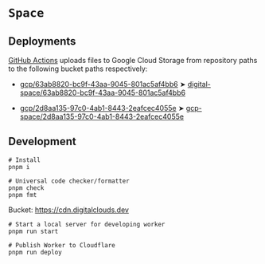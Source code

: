 # `Space`

## Deployments

[GitHub Actions](.github/workflows/gcp-action.yml) uploads files to Google Cloud Storage from repository paths to the following bucket paths respectively:

- [gcp/63ab8820-bc9f-43aa-9045-801ac5af4bb6](https://github.com/digital-clouds/space/tree/main/gcs/63ab8820-bc9f-43aa-9045-801ac5af4bb6) ➤ [digital-space/63ab8820-bc9f-43aa-9045-801ac5af4bb6](https://storage.googleapis.com/digital-space/63ab8820-bc9f-43aa-9045-801ac5af4bb6)

- [gcp/2d8aa135-97c0-4ab1-8443-2eafcec4055e](https://github.com/digital-clouds/space/tree/main/gcs/2d8aa135-97c0-4ab1-8443-2eafcec4055e) ➤ [gcp-space/2d8aa135-97c0-4ab1-8443-2eafcec4055e](https://storage.googleapis.com/gcp-space/2d8aa135-97c0-4ab1-8443-2eafcec4055e)

## Development

```shell
# Install
pnpm i
```

```shell
# Universal code checker/formatter
pnpm check
pnpm fmt
```

Bucket: https://cdn.digitalclouds.dev

```shell
# Start a local server for developing worker
pnpm run start
```

```shell
# Publish Worker to Cloudflare
pnpm run deploy
```
